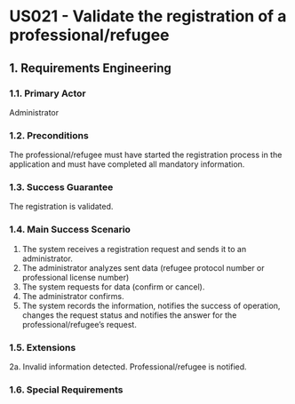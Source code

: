 # US021 - Validate the registration of a professional/refugee

## 1. Requirements Engineering

### 1.1. Primary Actor
Administrator

### 1.2. Preconditions
The professional/refugee must have started the registration process in the application and must have completed all mandatory information.

### 1.3. Success Guarantee
The registration is validated.

### 1.4. Main Success Scenario
1. The system receives a registration request and sends it to an administrator.
2. The administrator analyzes sent data (refugee protocol number or professional license number)
3. The system requests for data (confirm or cancel).
4. The administrator confirms.
5. The system records the information, notifies the success of operation, changes the request status and notifies the answer for the professional/refugee’s request.

### 1.5. Extensions
2a. Invalid information detected.
Professional/refugee is notified.

### 1.6. Special Requirements
